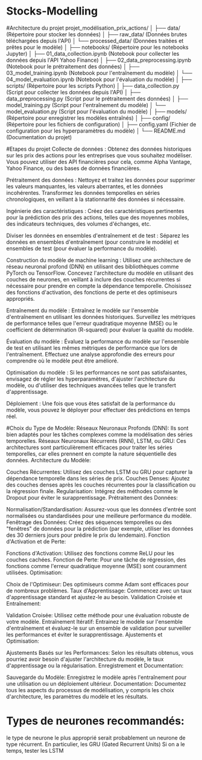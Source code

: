 # Stocks-Modelling
#Architecture du projet
projet_modélisation_prix_actions/
│
├── data/ (Répertoire pour stocker les données)
│   ├── raw_data/ (Données brutes téléchargées depuis l'API)
│   └── processed_data/ (Données traitées et prêtes pour le modèle)
│
├── notebooks/ (Répertoire pour les notebooks Jupyter)
│   ├── 01_data_collection.ipynb (Notebook pour collecter les données depuis l'API Yahoo Finance)
│   ├── 02_data_preprocessing.ipynb (Notebook pour le prétraitement des données)
│   ├── 03_model_training.ipynb (Notebook pour l'entraînement du modèle)
│   └── 04_model_evaluation.ipynb (Notebook pour l'évaluation du modèle)
│
├── scripts/ (Répertoire pour les scripts Python)
│   ├── data_collection.py (Script pour collecter les données depuis l'API)
│   ├── data_preprocessing.py (Script pour le prétraitement des données)
│   ├── model_training.py (Script pour l'entraînement du modèle)
│   └── model_evaluation.py (Script pour l'évaluation du modèle)
│
├── models/ (Répertoire pour enregistrer les modèles entraînés)
│
├── config/ (Répertoire pour les fichiers de configuration)
│   ├── config.yaml (Fichier de configuration pour les hyperparamètres du modèle)
│
└── README.md (Documentation du projet)

#Etapes du projet
Collecte de données :
Obtenez des données historiques sur les prix des actions pour les entreprises que vous souhaitez modéliser. Vous pouvez utiliser des API financières pour cela, comme Alpha Vantage, Yahoo Finance, ou des bases de données financières.

Prétraitement des données :
Nettoyez et traitez les données pour supprimer les valeurs manquantes, les valeurs aberrantes, et les données incohérentes.
Transformez les données temporelles en séries chronologiques, en veillant à la stationnarité des données si nécessaire.

Ingénierie des caractéristiques :
Créez des caractéristiques pertinentes pour la prédiction des prix des actions, telles que des moyennes mobiles, des indicateurs techniques, des volumes d'échanges, etc.

Diviser les données en ensembles d'entraînement et de test :
Séparez les données en ensembles d'entraînement (pour construire le modèle) et ensembles de test (pour évaluer la performance du modèle).

Construction du modèle de machine learning :
Utilisez une architecture de réseau neuronal profond (DNN) en utilisant des bibliothèques comme PyTorch ou TensorFlow.
Concevez l'architecture du modèle en utilisant des couches de neurones, en veillant à inclure des couches récurrentes si nécessaire pour prendre en compte la dépendance temporelle.
Choisissez des fonctions d'activation, des fonctions de perte et des optimiseurs appropriés.

Entraînement du modèle :
Entraînez le modèle sur l'ensemble d'entraînement en utilisant les données historiques.
Surveillez les métriques de performance telles que l'erreur quadratique moyenne (MSE) ou le coefficient de détermination (R-squared) pour évaluer la qualité du modèle.

Évaluation du modèle :
Évaluez la performance du modèle sur l'ensemble de test en utilisant les mêmes métriques de performance que lors de l'entraînement.
Effectuez une analyse approfondie des erreurs pour comprendre où le modèle peut être amélioré.

Optimisation du modèle :
Si les performances ne sont pas satisfaisantes, envisagez de régler les hyperparamètres, d'ajuster l'architecture du modèle, ou d'utiliser des techniques avancées telles que le transfert d'apprentissage.

Déploiement :
Une fois que vous êtes satisfait de la performance du modèle, vous pouvez le déployer pour effectuer des prédictions en temps réel.

#Choix du Type de Modèle:
Réseaux Neuronaux Profonds (DNN): Ils sont bien adaptés pour les tâches complexes comme la modélisation des séries temporelles.
Réseaux Neuronaux Récurrents (RNN), LSTM, ou GRU: Ces architectures sont particulièrement efficaces pour traiter les séries temporelles, car elles prennent en compte la nature séquentielle des données.
Architecture du Modèle:

Couches Récurrentes: Utilisez des couches LSTM ou GRU pour capturer la dépendance temporelle dans les séries de prix.
Couches Denses: Ajoutez des couches denses après les couches récurrentes pour la classification ou la régression finale.
Regularisation: Intégrez des méthodes comme le Dropout pour éviter le surapprentissage.
Prétraitement des Données:

Normalisation/Standardisation: Assurez-vous que les données d'entrée sont normalisées ou standardisées pour une meilleure performance du modèle.
Fenêtrage des Données: Créez des séquences temporelles ou des "fenêtres" de données pour la prédiction (par exemple, utiliser les données des 30 derniers jours pour prédire le prix du lendemain).
Fonction d'Activation et de Perte:

Fonctions d'Activation: Utilisez des fonctions comme ReLU pour les couches cachées.
Fonction de Perte: Pour une tâche de régression, des fonctions comme l'erreur quadratique moyenne (MSE) sont couramment utilisées.
Optimisation:

Choix de l'Optimiseur: Des optimiseurs comme Adam sont efficaces pour de nombreux problèmes.
Taux d'Apprentissage: Commencez avec un taux d'apprentissage standard et ajustez-le au besoin.
Validation Croisée et Entraînement:

Validation Croisée: Utilisez cette méthode pour une évaluation robuste de votre modèle.
Entraînement Itératif: Entrainez le modèle sur l'ensemble d'entraînement et évaluez-le sur un ensemble de validation pour surveiller les performances et éviter le surapprentissage.
Ajustements et Optimisation:

Ajustements Basés sur les Performances: Selon les résultats obtenus, vous pourriez avoir besoin d'ajuster l'architecture du modèle, le taux d'apprentissage ou la régularisation.
Enregistrement et Documentation:

Sauvegarde du Modèle: Enregistrez le modèle après l'entraînement pour une utilisation ou un déploiement ultérieur.
Documentation: Documentez tous les aspects du processus de modélisation, y compris les choix d'architecture, les paramètres du modèle et les résultats.

# Types de neurones recommandés:
le type de neurone le plus approprié serait probablement un neurone de type récurrent. En particulier, les GRU (Gated Recurrent Units)
Si on a le temps, tester les LSTM